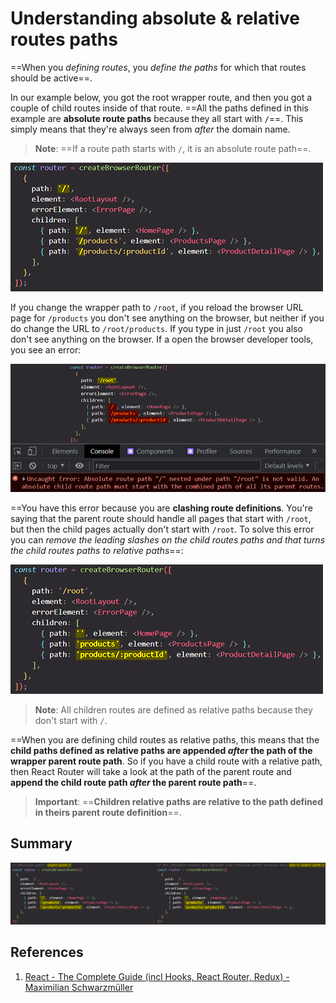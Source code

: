 # Understanding absolute & relative routes paths

==When you _defining routes_, you _define the paths_ for which that routes should be active==.

In our example below, you got the root wrapper route, and then you got a couple of child routes inside of that route. ==All the paths defined in this example are **absolute route paths** because they all start with **`/`**==. This simply means that they're always seen from _after_ the domain name.

> **Note**: ==If a route path starts with `/`, it is an absolute route path==.

![Absolute_vs_relative_paths1](../../img/Absolute_vs_relative_paths1.jpg)

If you change the wrapper path to `/root`, if you reload the browser URL page for `/products` you don't see anything on the browser, but neither if you do change the URL to `/root/products`. If you type in just `/root` you also don't see anything on the browser. If a open the browser developer tools, you see an error:

![Absolute_vs_relative_paths](../../img/Absolute_vs_relative_paths.jpg)

==You have this error because you are **clashing route definitions**. You're saying that the parent route should handle all pages that start with `/root`, but then the child pages actually don't start with `/root`. To solve this error you can _remove the leading slashes on the child routes paths and that turns the child routes paths to relative paths_==:

![Absolute_vs_relative_paths2](../../img/Absolute_vs_relative_paths2.jpg)

> **Note**: All children routes are defined as relative paths because they don't start with `/`.

==When you are defining child routes as relative paths, this means that the **child paths defined as relative paths are appended _after_ the path of the wrapper parent route path**. So if you have a child route with a relative path, then React Router will take a look at the path of the parent route and **append the child route path _after_ the parent route path**==.

> **Important**: ==**Children relative paths are relative to the path defined in theirs parent route definition**==.

## Summary

![Absolute_vs_relative_paths3](../../img/Absolute_vs_relative_paths3.jpg)

## References

1. [React - The Complete Guide (incl Hooks, React Router, Redux) - Maximilian Schwarzmüller](https://www.udemy.com/course/react-the-complete-guide-incl-redux/)
